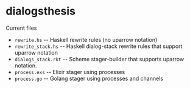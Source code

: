 # dialogsthesis

Current files

* `rewrite.hs` -- Haskell rewrite rules (no uparrow notation)
* `rewrite_stack.hs` -- Haskell dialog-stack rewrite rules that support uparrow notation
* `dialogs_stack.rkt` -- Scheme stager-builder that supports uparrow notation.
* `process.exs` -- Elixir stager using processes
* `process.go` -- Golang stager using processes and channels
